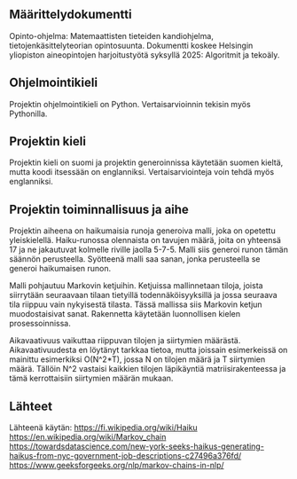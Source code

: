 ## Määrittelydokumentti
Opinto-ohjelma: Matemaattisten tieteiden kandiohjelma, tietojenkäsittelyteorian opintosuunta.
Dokumentti koskee Helsingin yliopiston aineopintojen harjoitustyötä syksyllä 2025: Algoritmit ja tekoäly.

## Ohjelmointikieli
Projektin ohjelmointikieli on Python. Vertaisarvioinnin tekisin myös Pythonilla. 

## Projektin kieli

Projektin kieli on suomi ja projektin generoinnissa käytetään suomen kieltä, mutta koodi itsessään on englanniksi. Vertaisarviointeja voin tehdä myös englanniksi.

## Projektin toiminnallisuus ja aihe
Projektin aiheena on haikumaisia runoja generoiva malli, joka on opetettu yleiskielellä. Haiku-runossa olennaista on tavujen määrä, joita on yhteensä 17 ja ne jakautuvat kolmelle riville jaolla 5-7-5. Malli siis generoi runon tämän säännön perusteella. Syötteenä malli saa sanan, jonka perusteella se generoi haikumaisen runon. 

Malli pohjautuu Markovin ketjuihin. Ketjuissa mallinnetaan tiloja, joista siirrytään seuraavaan tilaan tietyillä todennäköisyyksillä ja jossa seuraava tila riippuu vain nykyisestä tilasta. Tässä mallissa siis Markovin ketjun muodostaisivat sanat. Rakennetta käytetään luonnollisen kielen prosessoinnissa. 

Aikavaativuus vaikuttaa riippuvan tilojen ja siirtymien määrästä. Aikavaativuudesta en löytänyt tarkkaa tietoa, mutta joissain esimerkeissä on mainittu esimerkiksi O(N^2*T), jossa N on tilojen määrä ja T siirtymien määrä. Tällöin N^2 vastaisi kaikkien tilojen läpikäyntiä matriisirakenteessa ja tämä kerrottaisiin siirtymien määrän mukaan. 


## Lähteet
Lähteenä käytän: 
https://fi.wikipedia.org/wiki/Haiku
https://en.wikipedia.org/wiki/Markov_chain
https://towardsdatascience.com/new-york-seeks-haikus-generating-haikus-from-nyc-government-job-descriptions-c27496a376fd/
https://www.geeksforgeeks.org/nlp/markov-chains-in-nlp/

